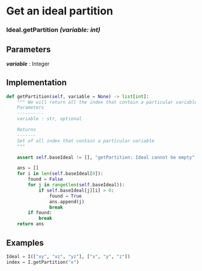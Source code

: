 # Get an ideal partition

### Ideal.__getPartition__ *(variable: int)*

## Parameters

*__variable__* : Integer

## Implementation

```python
def getPartition(self, variable = None) -> list[int]:
    """ We will return all the index that contain a particular variable
    Parameters
    ----------
    variable : str, optional

    Returns
    -------
    Set of all index that contain a particular variable
    """

    assert self.baseIdeal != [], "getPartition: Ideal cannot be empty"

    ans = []
    for i in len(self.baseIdeal[0]):
        found = False
        for j in range(len(self.baseIdeal)):
            if self.baseIdeal[j][i] > 0:
                found = True
                ans.append(j)
                break
        if found:
            break
    return ans
```

## Examples
```python
Ideal = I(["xy", "xz", "yz"], ["x", "y", "z"])
index = I.getPartition("x")
```